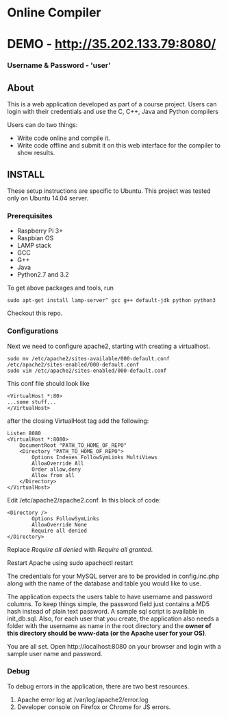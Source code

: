 # Online Compiler

# DEMO - http://35.202.133.79:8080/
### Username & Password - 'user'

## About

This is a web application developed as part of a course project. Users can login with their credentials and use the C, C++, Java and Python compilers

Users can do two things:

* Write code online and compile it.
* Write code offline and submit it on this web interface for the compiler to show results.

## INSTALL
These setup instructions are specific to Ubuntu. This project was tested only on Ubuntu 14.04 server.

### Prerequisites
* Raspberry Pi 3+
* Raspbian OS
* LAMP stack
* GCC
* G++
* Java
* Python2.7 and 3.2

To get above packages and tools, run

	sudo apt-get install lamp-server^ gcc g++ default-jdk python python3

Checkout this repo.

### Configurations
Next we need to configure apache2, starting with creating a virtualhost.

	sudo mv /etc/apache2/sites-available/000-default.conf /etc/apache2/sites-enabled/000-default.conf
	sudo vim /etc/apache2/sites-enabled/000-default.conf
This conf file should look like

	<VirtualHost *:80>
	...some stuff...
	</VirtualHost>
after the closing VirtualHost tag add the following:

	Listen 8080
	<VirtualHost *:8080>
		DocumentRoot "PATH_TO_HOME_OF_REPO"
	    <Directory "PATH_TO_HOME_OF_REPO">
	        Options Indexes FollowSymLinks MultiViews
	        AllowOverride All
	    	Order allow,deny
	        Allow from all
	    </Directory>
	</VirtualHost>

Edit /etc/apache2/apache2.conf. In this block of code:

	<Directory />
	        Options FollowSymLinks
	        AllowOverride None
	        Require all denied
	</Directory>

Replace *Require all denied* with *Require all granted*.

Restart Apache using
	sudo apachectl restart

The credentials for your MySQL server are to be provided in config.inc.php along with the name of the database and table you would like to use.

The application expects the users table to have username and password columns. To keep things simple, the password field just contains a MD5 hash instead of plain text password. A sample sql script is available in init_db.sql. Also, for each user that you create, the application also needs a folder with the username as name in the root directory and the **owner of this directory should be www-data (or the Apache user for your OS)**.

You are all set. Open http://localhost:8080 on your browser and login with a sample user name and password.

### Debug
To debug errors in the application, there are two best resources.
1. Apache error log at /var/log/apache2/error.log
2. Developer console on Firefox or Chrome for JS errors.

